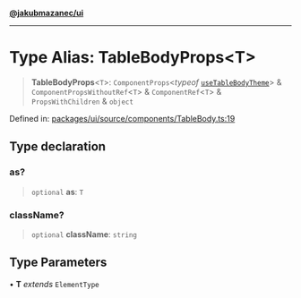 [**@jakubmazanec/ui**](../README.md)

---

# Type Alias: TableBodyProps\<T\>

> **TableBodyProps**\<`T`\>: `ComponentProps`\<_typeof_
> [`useTableBodyTheme`](../functions/useTableBodyTheme.md)\> & `ComponentPropsWithoutRef`\<`T`\> &
> `ComponentRef`\<`T`\> & `PropsWithChildren` & `object`

Defined in:
[packages/ui/source/components/TableBody.ts:19](https://github.com/jakubmazanec/tools/blob/b70ba93afff7f67760159378262d2c0b19cfed9e/packages/ui/source/components/TableBody.ts#L19)

## Type declaration

### as?

> `optional` **as**: `T`

### className?

> `optional` **className**: `string`

## Type Parameters

• **T** _extends_ `ElementType`
